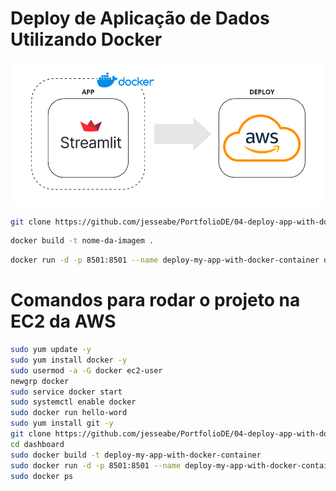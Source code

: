 # Deploy de Aplicação de Dados Utilizando Docker

![Deploy AWS with Docker](images/Flowdeploy.png)

```bash 
git clone https://github.com/jesseabe/PortfolioDE/04-deploy-app-with-docker.git
```

```bash 
docker build -t nome-da-imagem . 
```

```bash 
docker run -d -p 8501:8501 --name deploy-my-app-with-docker-container deploy-my-app-with-docker
```



# Comandos para rodar o projeto na EC2 da AWS

```bash
sudo yum update -y
sudo yum install docker -y
sudo usermod -a -G docker ec2-user
newgrp docker
sudo service docker start
sudo systemctl enable docker
sudo docker run hello-word
sudo yum install git -y
git clone https://github.com/jesseabe/PortfolioDE/04-deploy-app-with-docker.git
cd dashboard
sudo docker build -t deploy-my-app-with-docker-container
sudo docker run -d -p 8501:8501 --name deploy-my-app-with-docker-container deploy-my-app-with-docker
sudo docker ps
```